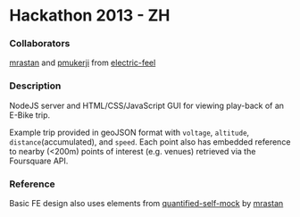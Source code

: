 Hackathon 2013 - ZH
===================

### Collaborators

[mrastan](https://github.com/mrastan) and [pmukerji](https://github.com/pmukerji) from [electric-feel](https://github.com/electric-feel) 

### Description

NodeJS server and HTML/CSS/JavaScript GUI for viewing play-back of an E-Bike trip.

Example trip provided in geoJSON format with `voltage`, `altitude`, `distance`(accumulated), and `speed`. Each point also has embedded reference to nearby (<200m) points of interest (e.g. venues) retrieved via the Foursquare API.

### Reference

Basic FE design also uses elements from [quantified-self-mock](https://github.com/mrastan/quantified-self-mock) by [mrastan](https://github.com/mrastan)
